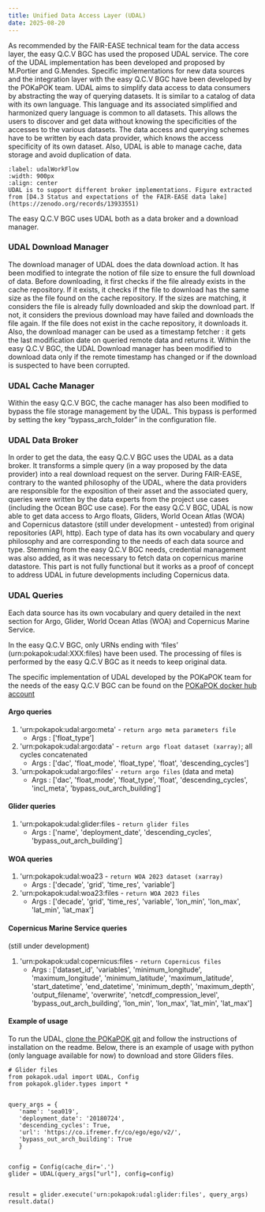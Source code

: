 ```yaml
---
title: Unified Data Access Layer (UDAL)
date: 2025-08-20
---
```


As recommended by the FAIR-EASE technical team for the data access layer, the easy Q.C.V BGC has used the proposed UDAL service. The core of the UDAL implementation has been developed and proposed by M.Portier and G.Mendes. Specific implementations for new data sources and the integration layer with the easy Q.C.V BGC have been developed by the POKaPOK team. 
UDAL aims to simplify data access to data consumers by abstracting the way of querying datasets. It is similar to a catalog of data with its own language. This language and its associated simplified and harmonized query language is common to all datasets. This allows the users to discover and get data without knowing the specificities of the accesses to the various datasets. The data access and querying schemes have to be written by each data provider, which knows the access specificity of its own dataset. Also, UDAL is able to manage cache, data storage and avoid duplication of data. 

```{figure}  ../../embedded-ressources/figures/S122_udalWF.png
:label: udalWorkFlow
:width: 900px
:align: center
UDAL is to support different broker implementations. Figure extracted from [D4.3 Status and expectations of the FAIR-EASE data lake](https://zenodo.org/records/13933551)
```

The easy Q.C.V BGC uses UDAL both as a data broker and a download manager.


### UDAL Download Manager 
The download manager of UDAL does the data download action. It has been modified to integrate the notion of file size to ensure the full download of data. Before downloading, it first checks if the file already exists in the cache repository. If it exists, it checks if the file to download has the same size as the file found on the cache repository. If the sizes are matching, it considers the file is already fully downloaded and skip the download part. If not, it considers the previous download may have failed and downloads the file again. If the file does not exist in the cache repository, it downloads it. 
Also, the download manager can be used as a timestamp fetcher : it gets the last modification date on queried remote data and returns it.
Within the easy Q.C.V BGC, the UDAL Download manager has been modified to download data only if the remote timestamp has changed or if the download is suspected to have been corrupted.


### UDAL Cache Manager
Within the easy Q.C.V BGC, the cache manager has also been modified to bypass the file storage management by the UDAL. This bypass is performed by setting the key “bypass_arch_folder” in the configuration file. 


### UDAL Data Broker
In order to get the data, the easy Q.C.V BGC uses the UDAL as a data broker. It transforms a simple query (in a way proposed by the data provider) into a real download request on the server. 
During FAIR-EASE, contrary to the wanted philosophy of the UDAL, where the data providers are responsible for the exposition of their asset and the associated query, queries were written by the data experts from the project use cases (including the Ocean BGC use case). 
For the easy Q.C.V BGC, UDAL is now able to get data access to Argo floats, Gliders, World Ocean Atlas (WOA) and Copernicus datastore (still under development - untested) from original repositories (API, http). Each type of data has its own vocabulary and query philosophy and are corresponding to the needs of each data source and type.
Stemming from the easy Q.C.V BGC needs, credential management was also added, as it was necessary to fetch data on copernicus marine datastore. This part is not fully functional but it works as a proof of concept to address UDAL in future developments including Copernicus data. 

### UDAL Queries
Each data source has its own vocabulary and query detailed in the next section for Argo, Glider, World Ocean Atlas (WOA) and Copernicus Marine Service.

In the easy Q.C.V BGC, only URNs ending with ‘files’ (urn:pokapok:udal:XXX:files) have been used. The processing of files is performed by the easy Q.C.V BGC as it needs to keep original data.
 
The specific implementation of UDAL developed by the POKaPOK team for the needs of the easy Q.C.V BGC can be found  on the [POKaPOK docker hub account](https://gitlab.com/pokapok-projects/easy-qcv-bgc/libraries/py-udal-pokapok)


#### Argo queries
1. 'urn:pokapok:udal:argo:meta' - `return argo meta parameters file`
    - Args : ['float_type']
2. 'urn:pokapok:udal:argo:data' - `return argo float dataset (xarray)`; all cycles concatenated
    - Args : ['dac', 'float_mode', 'float_type', 'float', 'descending_cycles']
3. 'urn:pokapok:udal:argo:files' - `return argo files` (data and meta)
    - Args : ['dac', 'float_mode', 'float_type', 'float', 'descending_cycles', 'incl_meta', 'bypass_out_arch_building']


#### Glider queries
1. 'urn:pokapok:udal:glider:files - `return glider files` 
    - Args : ['name', 'deployment_date', 'descending_cycles', 'bypass_out_arch_building']


#### WOA queries
1. 'urn:pokapok:udal:woa23 - `return WOA 2023 dataset (xarray)` 
    - Args : ['decade', 'grid', 'time_res', 'variable']
2. 'urn:pokapok:udal:woa23:files - `return WOA 2023 files` 
    - Args : ['decade', 'grid', 'time_res', 'variable', 'lon_min', 'lon_max', 'lat_min', 'lat_max']


#### Copernicus Marine Service queries
(still under development)
1. 'urn:pokapok:udal:copernicus:files - `return Copernicus files` 
    - Args : ['dataset_id', 'variables', 'minimum_longitude', 'maximum_longitude', 'minimum_latitude', 'maximum_latitude',  'start_datetime', 'end_datetime', 'minimum_depth', 'maximum_depth', 'output_filename', 'overwrite', 'netcdf_compression_level', 'bypass_out_arch_building', 'lon_min', 'lon_max', 'lat_min', 'lat_max']

#### Example of usage
To run the UDAL, [clone the POKaPOK git](https://gitlab.com/pokapok-projects/easy-qcv-bgc/libraries/py-udal-pokapok) and follow the instructions of installation on the readme. Below, there is an example of usage with python (only language available for now) to download and store Gliders files.

```
# Glider files
from pokapok.udal import UDAL, Config
from pokapok.glider.types import *


query_args = {
   'name': 'sea019',
   'deployment_date': '20180724',
   'descending_cycles': True,
   'url': 'https://co.ifremer.fr/co/ego/ego/v2/',
   'bypass_out_arch_building': True
   }


config = Config(cache_dir='.')
glider = UDAL(query_args["url"], config=config)


result = glider.execute('urn:pokapok:udal:glider:files', query_args)
result.data()
```